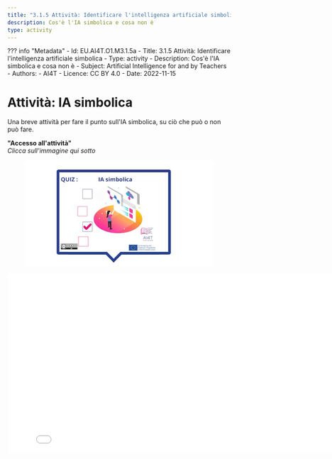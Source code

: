 ```yaml
---
title: "3.1.5 Attività: Identificare l'intelligenza artificiale simbolica"
description: Cos'è l'IA simbolica e cosa non è
type: activity
---
```

??? info "Metadata"
    - Id: EU.AI4T.O1.M3.1.5a
    - Title: 3.1.5 Attività: Identificare l'intelligenza artificiale simbolica
    - Type: activity
    - Description: Cos'è l'IA simbolica e cosa non è
    - Subject: Artificial Intelligence for and by Teachers
    - Authors:
        - AI4T 
    - Licence: CC BY 4.0
    - Date: 2022-11-15


# Attività: IA simbolica

Una breve attività per fare il punto sull'IA simbolica, su ciò che può o non può fare.

**"Accesso all'attività"**  
_Clicca sull'immagine qui sotto_

<figure>
  <img src="Images/VisuelQUIZSymbolicAI-IT.jpg" alt="Symbolic AI"/>  
</figure>

<center><iframe width="818" height="404" src="3-1-5a-activity-what-type-of-ai/3-1-5a-Symbolic-AI.html" frameborder="0" allowfullscreen></iframe></center>
